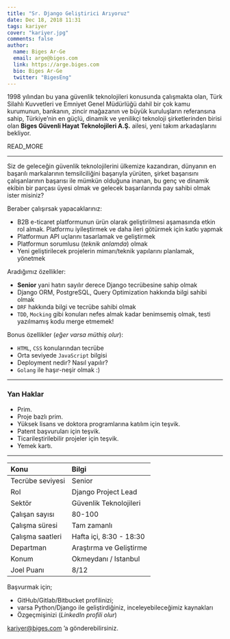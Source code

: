 ```yaml
---
title: "Sr. Django Geliştirici Arıyoruz"
date: Dec 18, 2018 11:31
tags: kariyer
cover: "kariyer.jpg"
comments: false
author:
  name: Biges Ar-Ge
  email: arge@biges.com
  link: https://arge.biges.com
  bio: Biges Ar-Ge
  twitter: "BigesEng"
---
```


1998 yılından bu yana güvenlik teknolojileri konusunda çalışmakta olan, Türk
Silahlı Kuvvetleri ve Emniyet Genel Müdürlüğü dahil bir çok kamu kurumunun,
bankanın, zincir mağazanın ve büyük kuruluşların referansına sahip,
Türkiye’nin en güçlü, dinamik ve yenilikçi teknoloji şirketlerinden birisi
olan **Biges Güvenli Hayat Teknolojileri A.Ş.** ailesi, yeni takım arkadaşlarını
bekliyor.

READ_MORE

---

Siz de geleceğin güvenlik teknolojilerini ülkemize kazandıran, dünyanın en
başarılı markalarının temsilciliğini başarıyla yürüten, şirket başarısını
çalışanlarının başarısı ile mümkün olduğuna inanan, bu genç ve dinamik ekibin
bir parçası üyesi olmak ve gelecek başarılarında pay sahibi olmak ister
misiniz?

Beraber çalışırsak yapacaklarınız:

- B2B e-ticaret platformunun ürün olarak geliştirilmesi aşamasında etkin rol 
  almak. Platformu iyileştirmek ve daha ileri götürmek için katkı yapmak
- Platformun API uçlarını tasarlamak ve geliştirmek
- Platformun sorumlusu (*teknik anlamda*) olmak
- Yeni geliştirilecek projelerin mimarı/teknik yapılarını planlamak, yönetmek

Aradığımız özellikler:

- **Senior** yani hatırı sayılır derece Django tecrübesine sahip olmak
- Django ORM, PostgreSQL, Query Optimization hakkında bilgi sahibi olmak
- `DRF` hakkında bilgi ve tecrübe sahibi olmak
- `TDD`, `Mocking` gibi konuları nefes almak kadar benimsemiş olmak, testi yazılmamış kodu merge etmemek!

Bonus özellikler (*eğer varsa müthiş olur*):

- `HTML`, `CSS` konularından tecrübe
- Orta seviyede `JavaScript` bilgisi
- Deployment nedir? Nasıl yapılır?
- `Golang` ile haşır-neşir olmak :)

---

### Yan Haklar

- Prim.
- Proje bazlı prim.
- Yüksek lisans ve doktora programlarına katılım için teşvik.
- Patent başvuruları için teşvik.
- Ticarileştirilebilir projeler için teşvik.
- Yemek kartı.

---

| Konu              | Bilgi                    |
|:------------------|:-------------------------|
| Tecrübe seviyesi  | Senior                   |
| Rol               | Django Project Lead      |
| Sektör            | Güvenlik Teknolojileri   |
| Çalışan sayısı    | 80-100                   |
| Çalışma süresi    | Tam zamanlı              |
| Çalışma saatleri  | Hafta içi, 8:30 - 18:30  |
| Departman         | Araştırma ve Geliştirme  |
| Konum             | Okmeydanı / Istanbul     |
| Joel Puanı        | 8/12                     |

Başvurmak için;

- GitHub/Gitlab/Bitbucket profilinizi;
- varsa Python/Django ile geliştirdiğiniz, inceleyebileceğimiz kaynakları
- Özgeçmişinizi (*LinkedIn profili olur*)

kariyer@biges.com ’a gönderebilirsiniz.
